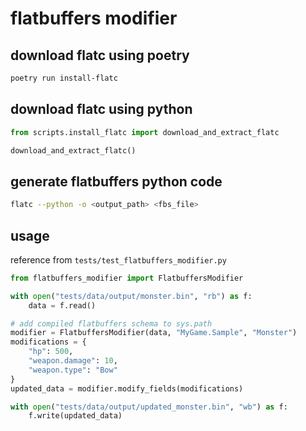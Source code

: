 flatbuffers modifier
===================

download flatc using poetry
--------------
```bash
poetry run install-flatc
```

download flatc using python
--------------

```python
from scripts.install_flatc import download_and_extract_flatc

download_and_extract_flatc()
```

generate flatbuffers python code
--------------
```bash
flatc --python -o <output_path> <fbs_file>
```

usage
-----
reference from `tests/test_flatbuffers_modifier.py`

```python
from flatbuffers_modifier import FlatbuffersModifier

with open("tests/data/output/monster.bin", "rb") as f:
    data = f.read()

# add compiled flatbuffers schema to sys.path
modifier = FlatbuffersModifier(data, "MyGame.Sample", "Monster")
modifications = {
    "hp": 500,
    "weapon.damage": 10,
    "weapon.type": "Bow"
}
updated_data = modifier.modify_fields(modifications)

with open("tests/data/output/updated_monster.bin", "wb") as f:
    f.write(updated_data)
```
